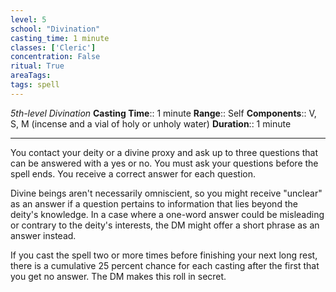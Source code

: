 ```yaml
---
level: 5
school: "Divination"
casting_time: 1 minute
classes: ['Cleric']
concentration: False
ritual: True
areaTags: 
tags: spell
---
```


_5th-level Divination_
**Casting Time**:: 1 minute
**Range**:: Self
**Components**:: V, S, M (incense and a vial of holy or unholy water)
**Duration**:: 1 minute

---

You contact your deity or a divine proxy and ask up to three questions that can be answered with a yes or no. You must ask your questions before the spell ends. You receive a correct answer for each question.

Divine beings aren't necessarily omniscient, so you might receive "unclear" as an answer if a question pertains to information that lies beyond the deity's knowledge. In a case where a one-word answer could be misleading or contrary to the deity's interests, the DM might offer a short phrase as an answer instead.

If you cast the spell two or more times before finishing your next long rest, there is a cumulative 25 percent chance for each casting after the first that you get no answer. The DM makes this roll in secret.



